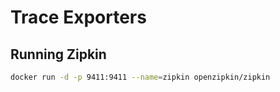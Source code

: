 # Trace Exporters

## Running Zipkin

```bash
docker run -d -p 9411:9411 --name=zipkin openzipkin/zipkin
```
